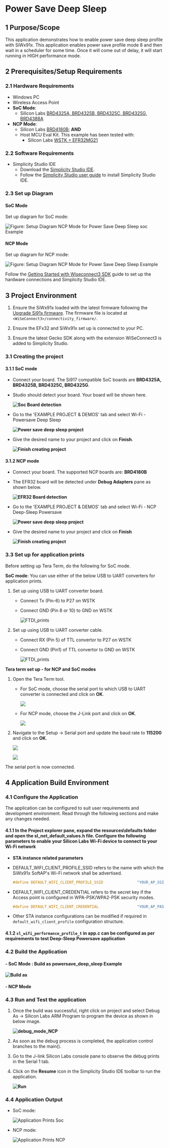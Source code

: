 # Power Save Deep Sleep

## 1 Purpose/Scope

This application demonstrates how to enable power save deep sleep profile with SiWx91x. This application enables power save profile mode 8 and then wait in a scheduler for some time. Once it will come out of delay, it will start running in HIGH performance mode.

## 2 Prerequisites/Setup Requirements

### 2.1 Hardware Requirements

- Windows PC
- Wireless Access Point
- **SoC Mode**:
  - Silicon Labs [BRD4325A, BRD4325B, BRD4325C, BRD4325G, BRD4388A](https://www.silabs.com/)
- **NCP Mode**:
  - Silicon Labs [BRD4180B](https://www.silabs.com/); **AND**
  - Host MCU Eval Kit. This example has been tested with:
    - Silicon Labs [WSTK + EFR32MG21](https://www.silabs.com/development-tools/wireless/efr32xg21-bluetooth-starter-kit)

### 2.2 Software Requirements

- Simplicity Studio IDE
  - Download the [Simplicity Studio IDE](https://www.silabs.com/developers/simplicity-studio).
  - Follow the [Simplicity Studio user guide](https://docs.silabs.com/simplicity-studio-5-users-guide/1.1.0/ss-5-users-guide-getting-started/install-ss-5-and-software#install-ssv5) to install Simplicity Studio IDE.

### 2.3 Set up Diagram

#### SoC Mode

Set up diagram for SoC mode:

![Figure: Setup Diagram NCP Mode for Power Save Deep Sleep soc Example](resources/readme/setup_soc.png)

#### NCP Mode

Set up diagram for NCP mode:

![Figure: Setup Diagram NCP Mode for Power Save Deep Sleep Example](resources/readme/setup_ncp.png)

Follow the [Getting Started with Wiseconnect3 SDK](https://docs.silabs.com/wiseconnect/latest/wiseconnect-getting-started/) guide to set up the hardware connections and Simplicity Studio IDE.

## 3 Project Environment

1. Ensure the SiWx91x loaded with the latest firmware following the [Upgrade Si91x firmware](https://docs.silabs.com/wiseconnect/latest/wiseconnect-getting-started/getting-started-with-soc-mode#upgrade-si-wx91x-connectivity-firmware). The firmware file is located at `<WiSeConnect3>/connectivity_firmware/`.

2. Ensure the EFx32 and SiWx91x set up is connected to your PC.

3. Ensure the latest Gecko SDK along with the extension WiSeConnect3 is added to Simplicity Studio.

### 3.1 Creating the project

#### 3.1.1 SoC mode

- Connect your board. The Si917 compatible SoC boards are **BRD4325A, BRD4325B, BRD4325C, BRD4325G**.
- Studio should detect your board. Your board will be shown here.

  **![Soc Board detection](resources/readme/soc_board_detection.png)**

- Go to the 'EXAMPLE PROJECT & DEMOS' tab and select Wi-Fi - Powersave Deep Sleep

  **![Power save deep sleep project](resources/readme/powersave_deepsleep_example_soc.png)**

- Give the desired name to your project and click on **Finish**.

  **![Finish creating project](resources/readme/create_project_soc.png)**

#### 3.1.2 NCP mode

- Connect your board. The supported NCP boards are: **BRD4180B**
- The EFR32 board will be detected under **Debug Adapters** pane as shown below.

  **![EFR32 Board detection](resources/readme/efr32.png)**

- Go to the 'EXAMPLE PROJECT & DEMOS' tab and select Wi-Fi - NCP Deep-Sleep Powersave

  **![Power save deep sleep project](resources/readme/powersave_deepsleep_example.png)**

- Give the desired name to your project and click on **Finish**

   **![Finish creating project](resources/readme/create_project.png)**

### 3.3 Set up for application prints

Before setting up Tera Term, do the following for SoC mode.

**SoC mode**:
You can use either of the below USB to UART converters for application prints.

1. Set up using USB to UART converter board.

   - Connect Tx (Pin-6) to P27 on WSTK
   - Connect GND (Pin 8 or 10) to GND on WSTK

      ![FTDI_prints](resources/readme/usb_to_uart_1.png)

2. Set up using USB to UART converter cable.

   - Connect RX (Pin 5) of TTL convertor to P27 on WSTK
   - Connect GND (Pin1) of TTL convertor to GND on WSTK

      ![FTDI_prints](resources/readme/usb_to_uart_2.png)

**Tera term set up - for NCP and SoC modes**

1. Open the Tera Term tool.
   - For SoC mode, choose the serial port to which USB to UART converter is connected and click on **OK**.

     **![](resources/readme/port_selection_soc.png)**

   - For NCP mode, choose the J-Link port and click on **OK**.

     **![](resources/readme/port_selection.png)**

2. Navigate to the Setup → Serial port and update the baud rate to **115200** and click on **OK**.

    **![](resources/readme/serial_port_setup.png)**

    **![](resources/readme/serial_port.png)**

The serial port is now connected.

## 4 Application Build Environment

### 4.1 Configure the Application

The application can be configured to suit user requirements and development environment. Read through the following sections and make any changes needed.

#### 4.1.1 In the Project explorer pane, expand the **resources\defaults** folder and open the **sl_net_default_values.h** file. Configure the following parameters to enable your Silicon Labs Wi-Fi device to connect to your Wi-Fi network

- **STA instance related parameters**

- DEFAULT_WIFI_CLIENT_PROFILE_SSID refers to the name with which the SiWx91x SoftAP's Wi-Fi network shall be advertised.

  ```c
  #define DEFAULT_WIFI_CLIENT_PROFILE_SSID               "YOUR_AP_SSID"      
  ```

- DEFAULT_WIFI_CLIENT_CREDENTIAL refers to the secret key if the Access point is configured in WPA-PSK/WPA2-PSK security modes.

  ```c
  #define DEFAULT_WIFI_CLIENT_CREDENTIAL                 "YOUR_AP_PASSPHRASE" 
  ```

- Other STA instance configurations can be modified if required in `default_wifi_client_profile` configuration structure.

#### 4.1.2 `sl_wifi_performance_profile_t` in **app.c** can be configured as per requirements to test Deep-Sleep Powersave application

### 4.2 Build the Application

#### - SoC Mode : Build as powersave_deep_sleep Example

  **![Build as](resources/readme/build_powersave_deep_sleep.png)**

#### - NCP Mode

### 4.3 Run and Test the application

1. Once the build was successful, right click on project and select Debug As → Silicon Labs ARM Program to program the device as shown in below image.

    **![debug_mode_NCP](resources/readme/program_device.png)**

2. As soon as the debug process is completed, the application control branches to the main().

3. Go to the J-link Silicon Labs console pane to observe the debug prints in the Serial 1 tab.

4. Click on the **Resume** icon in the Simplicity Studio IDE toolbar to run the application.

    **![Run](resources/readme/run.png)**

### 4.4 Application Output

- SoC mode:

  ![Application Prints Soc](resources/readme/application_prints_soc.png)

- NCP mode:

  ![Application Prints NCP](resources/readme/application_prints_ncp.png)
